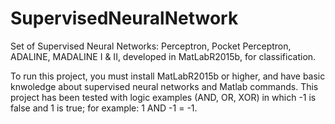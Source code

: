 # SupervisedNeuralNetwork
Set of Supervised Neural Networks: Perceptron, Pocket Perceptron, ADALINE, MADALINE I &amp; II, developed in MatLabR2015b, for classification.

To run this project, you must install MatLabR2015b or higher, and have basic knwoledge about supervised neural networks and Matlab commands. This project has been tested with logic examples (AND, OR, XOR) in which -1 is false and 1 is true; for example: 1 AND -1 = -1.
